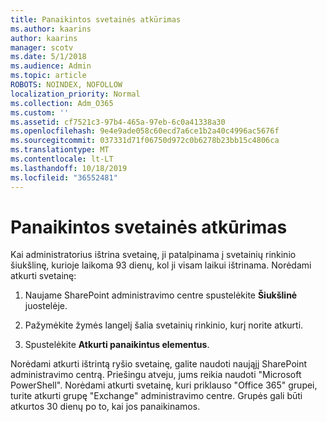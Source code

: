 ```yaml
---
title: Panaikintos svetainės atkūrimas
ms.author: kaarins
author: kaarins
manager: scotv
ms.date: 5/1/2018
ms.audience: Admin
ms.topic: article
ROBOTS: NOINDEX, NOFOLLOW
localization_priority: Normal
ms.collection: Adm_O365
ms.custom: ''
ms.assetid: cf7521c3-97b4-465a-97eb-6c0a41338a30
ms.openlocfilehash: 9e4e9ade058c60ecd7a6ce1b2a40c4996ac5676f
ms.sourcegitcommit: 037331d71f06750d972c0b6278b23bb15c4806ca
ms.translationtype: MT
ms.contentlocale: lt-LT
ms.lasthandoff: 10/18/2019
ms.locfileid: "36552481"
---
```

# <a name="restore-a-deleted-site"></a>Panaikintos svetainės atkūrimas

Kai administratorius ištrina svetainę, ji patalpinama į svetainių rinkinio šiukšlinę, kurioje laikoma 93 dienų, kol ji visam laikui ištrinama. Norėdami atkurti svetainę:
  
1. Naujame SharePoint administravimo centre spustelėkite **Šiukšlinė** juostelėje. 
    
2. Pažymėkite žymės langelį šalia svetainių rinkinio, kurį norite atkurti.
    
3. Spustelėkite **Atkurti panaikintus elementus**.
    
Norėdami atkurti ištrintą ryšio svetainę, galite naudoti naująjį SharePoint administravimo centrą. Priešingu atveju, jums reikia naudoti "Microsoft PowerShell". Norėdami atkurti svetainę, kuri priklauso "Office 365" grupei, turite atkurti grupę "Exchange" administravimo centre. Grupės gali būti atkurtos 30 dienų po to, kai jos panaikinamos.
  

